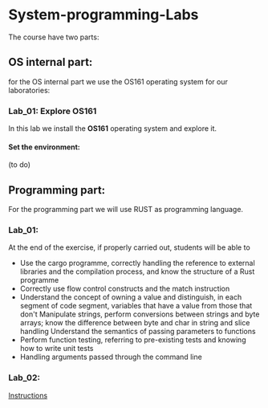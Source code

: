 # System-programming-Labs
The course have two parts:

## OS internal part:
for the OS internal part we use the OS161 operating system for our laboratories:

### Lab_01: Explore OS161 

In this lab we install the **OS161** operating system and explore it.

#### Set the environment:

(to do)




## Programming part:

For the programming part we will use RUST as programming language.

### Lab_01: 

At the end of the exercise, if properly carried out, students will be able to
- Use the cargo programme, correctly handling the reference to external libraries 
and the compilation process, and know the structure of a Rust programme
- Correctly use flow control constructs and the match instruction
- Understand the concept of owning a value and distinguish, in each segment of 
code segment, variables that have a value from those that don't
Manipulate strings, perform conversions between strings and byte arrays; know the 
difference between byte and char in string and slice handling
Understand the semantics of passing parameters to functions
- Perform function testing, referring to pre-existing tests and knowing how to 
write unit tests
- Handling arguments passed through the command line


### Lab_02:

<a href="https://github.com/Gabeubc/system-programming-labs/blob/main/Lab_02/Esercitazione%202.pdf" target="blank">Instructions</a>

